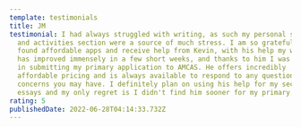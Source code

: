 ```yaml
---
template: testimonials
title: JM
testimonial: I had always struggled with writing, as such my personal statement
  and activities section were a source of much stress. I am so grateful to have
  found affordable apps and receive help from Kevin, with his help my writing
  has improved immensely in a few short weeks, and thanks to him I was confident
  in submitting my primary application to AMCAS. He offers incredibly
  affordable pricing and is always available to respond to any questions or
  concerns you may have. I definitely plan on using his help for my secondary
  essays and my only regret is I didn't find him sooner for my primary. 
rating: 5
publishedDate: 2022-06-28T04:14:33.732Z
---
```

